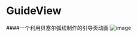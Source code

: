 # GuideView
####一个利用贝塞尔弧线制作的引导页动画
![image](https://github.com/hunterliy10/GuideView/blob/master/app/src/main/res/drawable/screengif.gif)
